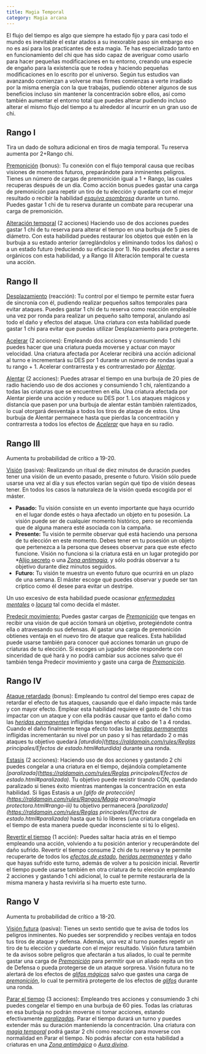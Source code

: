 ```yaml
---
title: Magia Temporal
category: Magia arcana
---
```


El flujo del tiempo es algo que siempre ha estado fijo y para casi todo el mundo es inevitable el estar atados a su inexorable paso sin embargo eso no es así para los practicantes de esta magia. Te has especializado tanto en en funcionamiento del chi que has sido capaz de averiguar como usarlo para hacer pequeñas modificaciones en tu entorno, creando una especie de engaño para la existencia que te rodea y haciendo pequeñas modificaciones en lo escrito por el universo. Según tus estudios van avanzando comienzan a volverse mas firmes comienzas a verte irradiado por la misma energía con la que trabajas, pudiendo obtener algunos de sus beneficios incluso sin mantener la concentración sobre ellos, así como también aumentar el entorno total que puedes alterar pudiendo incluso alterar el mismo flujo del tiempo a tu alrededor al incurrir en un gran uso de chi.

## Rango I

Tira un dado de soltura adicional en tiros de magia temporal. Tu reserva aumenta por 2+Rango chi.

<u>Premonición</u> (bonus): Tu conexión con el flujo temporal causa que recibas visiones de momentos futuros, preparándote para inminentes peligros. Tienes un número de cargas de premonición igual a 1 + Rango, las cuales recuperas después de un día. Como acción bonus puedes gastar una carga de premonición para repetir un tiro de tu elección y quedarte con el mejor resultado o recibir la habilidad *[esquiva asombrosa](https://raldamain.com/rules/Rangos/Combate/reflejos.html#rango-ii)* durante un turno. Puedes gastar 1 chi de tu reserva durante un combate para recuperar una carga de premonición.

<u>Alteración temporal</u> (2 acciones) Haciendo uso de dos acciones puedes gastar 1 chi de tu reserva para alterar el tiempo en una burbuja de 5 pies de diámetro. Con esta habilidad puedes restaurar los objetos que estén en la burbuja a su estado anterior (arreglándolos y eliminando todos los daños) o a un estado futuro (reduciendo su eficacia por 1). No puedes afectar a seres orgánicos con esta habilidad, y a Rango III Alteración temporal te cuesta una acción.

## Rango II

<u>Desplazamiento</u> (reacción): Tu control por el tiempo te permite estar fuera de sincronía con él, pudiendo realizar pequeños saltos temporales para evitar ataques. Puedes gastar 1 chi de tu reserva como reacción empleable una vez por ronda para realizar un pequeño salto temporal, anulando así todo el daño y efectos del ataque. Una criatura con esta habilidad puede gastar 1 chi para evitar que puedas utilizar Desplazamiento para protegerte.

<u>Acelerar</u> (2 acciones): Empleando dos acciones y consumiendo 1 chi puedes hacer que una criatura pueda moverse y actuar con mayor velocidad. Una criatura afectada por Acelerar recibirá una acción adicional al turno e incrementará su DES por 1 durante un número de rondas igual a tu rango + 1. Acelerar contrarresta y es contrarrestado por *[Alentar](https://raldamain.com/rules/Rangos/Magia%20arcana/magia%20temporal.html#rango-ii)*.

<u>Alentar</u> (2 acciones): Puedes atrasar el tiempo en una burbuja de 20 pies de radio haciendo uso de dos acciones y consumiendo 1 chi, ralentizando a todas las criaturas que se encuentren en ella. Una criatura afectada por Alentar pierde una acción y reduce su DES por 1. Los ataques mágicos y distancia que pasen por una burbuja de alentar están también ralentizados, lo cual otorgará desventaja a todos los tiros de ataque de estos. Una burbuja de Alentar permanece hasta que pierdas la concentración y contrarresta a todos los efectos de *[Acelerar](https://raldamain.com/rules/Rangos/Magia%20arcana/magia%20temporal.html#rango-ii)* que haya en su radio. 

## Rango III  

Aumenta tu probabilidad de crítico a 19-20. 

<u>Visión</u> (pasiva): Realizando un ritual de diez minutos de duración puedes tener una visión de un evento pasado, presente o futuro. Visión sólo puede usarse una vez al día y sus efectos varían según qué tipo de visión deseas tener. En todos los casos la naturaleza de la visión queda escogida por el máster. 

- **Pasado:** Tu visión consiste en un evento importante que haya ocurrido en el lugar donde estés o haya afectado un objeto en tu posesión. La visión puede ser de cualquier momento histórico, pero se recomienda que de alguna manera esté asociada con la campaña.
- **Presente:** Tu visión te permite observar qué está haciendo una persona de tu elección en este momento. Debes tener en tu posesión un objeto que pertenezca a la persona que desees observar para que este efecto funcione. Visión no funciona si la criatura está en un lugar protegido por *[Alijo secreto](https://raldamain.com/rules/Rangos/Ciencia/Comercio.html#rango-iii) o una *[Zona antimagia](https://raldamain.com/rules/Rangos/Magia%20arcana/magia%20protectora.html#rango-iv)*, y sólo podrás observar a tu objetivo durante diez minutos seguidos.
- **Futuro:** Tu visión te muestra un evento futuro que ocurrirá en un plazo de una semana. El máster escoge qué puedes observar y puede ser tan críptico como él desee para evitar un destripe.  

Un uso excesivo de esta habilidad puede ocasionar *[enfermedades mentales](https://raldamain.com/rules/Reglas%20adicionales/venenos_enfermedades.html#enfermedad-mental)* o *[locura](https://raldamain.com/rules/Reglas%20adicionales/locura.html)* tal como decida el máster. 

<u>Predecir movimiento:</u> Puedes gastar cargas de *[Premonición](https://raldamain.com/rules/Rangos/Magia%20arcana/magia%20temporal.html#rango-i)* que tengas en recibir una visión de qué acción tomará un objetivo, protegiéndote contra ella o atravesando sus defensas. Al gastar una carga de premonición obtienes ventaja en el nuevo tiro de ataque que realices. Esta habilidad puede usarse también para conocer qué acciones tomarán un grupo de criaturas de tu elección. Si escoges un jugador debe responderte con sinceridad de qué hará y no podrá cambiar sus acciones salvo que él también tenga Predecir movimiento y gaste una carga de *[Premonición](https://raldamain.com/rules/Rangos/Magia%20arcana/magia%20temporal.html#rango-i)*.  

## Rango IV  

<u>Ataque retardado</u> (bonus): Empleando tu control del tiempo eres capaz de retardar el efecto de tus ataques, causando que el daño impacte más tarde y con mayor efecto. Emplear esta habilidad requiere el gasto de 1 chi tras impactar con un ataque y con ella podrás causar que tanto el daño como las *[heridas permanentes](https://raldamain.com/rules/Reglas%20principales/Heridas%20permanentes.html)* infligidas tengan efecto al cabo de 1 a 4 rondas. Cuando el daño finalmente tenga efecto todas las *[heridas permanentes](https://raldamain.com/rules/Reglas%20principales/Heridas%20permanentes.html)* infligidas incrementarán su nivel por un paso y si has retardado 2 o más ataques tu objetivo quedará *[aturdido](https://raldamain.com/rules/Reglas principales/Efectos de estado.html#aturdida)* durante una ronda. 

<u>Estasis</u> (2 acciones):  Haciendo uso de dos acciones y gastando 2 chi puedes congelar a una criatura en el tiempo, dejándola completamente *[paralizada](https://raldamain.com/rules/Reglas principales/Efectos de estado.html#paralizada)*. Tu objetivo puede resistir tirando CON, quedando paralizado si tienes éxito mientras mantengas la concentración en esta habilidad. Si ligas Estasis a un *[glifo de protección](https://raldamain.com/rules/Rangos/Magia arcana/magia protectora.html#rango-iii)* tu objetivo permanecerá *[paralizada](https://raldamain.com/rules/Reglas principales/Efectos de estado.html#paralizada)* hasta que tú lo liberes (una criatura congelada en el tiempo de esta manera puede quedar inconsciente si tú lo eliges). 

<u>Revertir el tiempo</u> (1 acción): Puedes saltar hacia atrás en el tiempo empleando una acción, volviendo a tu posición anterior y recuperándote del daño sufrido. Revertir el tiempo consume 2 chi de tu reserva y te permite recuperarte de todos los *[efectos de estado](https://raldamain.com/rules/Reglas%20principales/Efectos%20de%20estado.html)*, *[heridas permanentes](https://raldamain.com/rules/Reglas%20principales/Heridas%20permanentes.html)* y daño que hayas sufrido este turno, además de volver a tu posición inicial. Revertir el tiempo puede usarse también en otra criatura de tu elección empleando 2 acciones y gastando 1 chi adicional, lo cual te permite restaurarla de la misma manera y hasta revivirla si ha muerto este turno.   

## Rango V  

Aumenta tu probabilidad de crítico a 18-20. 

<u>Visión futura</u> (pasiva): Tienes un sexto sentido que te avisa de todos los peligros inminentes. No puedes ser sorprendido y recibes ventaja en todos tus tiros de ataque y defensa. Además, una vez al turno puedes repetir un tiro de tu elección y quedarte con el mejor resultado. Visión futura también te da avisos sobre peligros que afectarán a tus aliados, lo cual te permite gastar una carga de *[Premonición](https://raldamain.com/rules/Rangos/Magia%20arcana/magia%20temporal.html#rango-i)* para permitir que un aliado repita un tiro de Defensa o pueda protegerse de un ataque sorpresa. Visión futura no te alertará de los efectos de *[glifos mágicos](https://raldamain.com/rules/Rangos/Magia%20arcana/magia%20protectora.html#rango-iii)* salvo que gastes una carga de *[premonición](https://raldamain.com/rules/Rangos/Magia%20arcana/magia%20temporal.html#rango-i)*, lo cual te permitirá protegerte de los efectos de *[glifos](https://raldamain.com/rules/Rangos/Magia%20arcana/magia%20protectora.html#rango-iii)* durante una ronda. 

<u>Parar el tiempo</u> (3 acciones): Empleando tres acciones y consumiendo 3 chi puedes congelar el tiempo en una burbuja de 60 pies. Todas las criaturas en esa burbuja no podrán moverse ni tomar acciones, estando efectivamente *[paralizadas](https://raldamain.com/rules/Reglas%20principales/Efectos%20de%20estado.html#paralizada)*. Parar el tiempo durará un turno y puedes extender más su duración manteniendo la concentración. Una criatura con *[magia temporal](https://raldamain.com/rules/Rangos/Magia%20arcana/magia%20temporal.html)* podrá gastar 2 chi como reacción para moverse con normalidad en Parar el tiempo. No podrás afectar con esta habilidad a criaturas en una *[Zona antimágica](https://raldamain.com/rules/Rangos/Magia%20arcana/magia%20protectora.html#rango-iv)* o *[Aura divina](https://raldamain.com/rules/Rangos/Religion/guerrero%20divino.html#rango-v)*. 